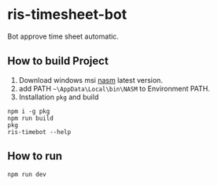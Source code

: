 # ris-timesheet-bot
Bot approve time sheet automatic.

## How to build Project

1. Download windows msi [nasm](https://www.nasm.us/pub/nasm/releasebuilds/) latest version.
2. add PATH `~\AppData\Local\bin\NASM` to Environment PATH.
3. Installation `pkg` and build

```
npm i -g pkg
npm run build
pkg
ris-timebot --help
```

## How to run
```
npm run dev
```
